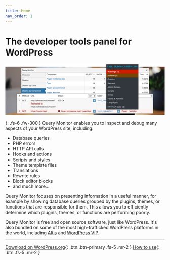 ```yaml
---
title: Home
nav_order: 1
---
```


# The developer tools panel for WordPress

![](assets/banner-1544x500.png)

{: .fs-6 .fw-300 }
Query Monitor enables you to inspect and debug many aspects of your WordPress site, including:

* Database queries
* PHP errors
* HTTP API calls
* Hooks and actions
* Scripts and styles
* Theme template files
* Translations
* Rewrite rules
* Block editor blocks
* and much more...

Query Monitor focuses on presenting information in a useful manner, for example by showing database queries grouped by the plugins, themes, or functions that are responsible for them. This allows you to efficiently determine which plugins, themes, or functions are performing poorly.

Query Monitor is free and open source software, just like WordPress. It's also bundled on some of the most high-trafficked WordPress platforms in the world, including [Altis](https://www.altis-dxp.com/) and [WordPress VIP](https://wpvip.com/).

---

[Download on WordPress.org](https://wordpress.org/plugins/query-monitor/){: .btn .btn-primary .fs-5 .mr-2 }
[How to use](wordpress-debugging/how-to-use/){: .btn .fs-5 .mr-2 }
